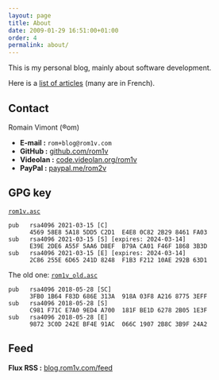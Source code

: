 ```yaml
---
layout: page
title: About
date: 2009-01-29 16:51:00+01:00
order: 4
permalink: about/
---
```


This is my personal blog, mainly about software development.

Here is a [list of articles](/articles/) (many are in French).

## Contact

Romain Vimont (®om)

 * **E-mail :** `rom+blog@rom1v.com`
 * **GitHub :** [github.com/rom1v](https://github.com/rom1v)
 * **Videolan :** [code.videolan.org/rom1v](https://code.videolan.org/rom1v)
 * **PayPal :** [paypal.me/rom2v](https://paypal.me/rom2v)


## GPG key


[`rom1v.asc`](/keys/rom1v.asc)

```
pub   rsa4096 2021-03-15 [C]
      4569 58E8 5A18 5DD5 C2D1  E4E8 0C82 2B29 8461 FA03
sub   rsa4096 2021-03-15 [S] [expires: 2024-03-14]
      E39E 2DE6 A55F 5AA6 D8EF  B79A CA01 F46F 1868 3B3D
sub   rsa4096 2021-03-15 [E] [expires: 2024-03-14]
      2C86 255E 6D65 241D 8248  F1B3 F212 10AE 292B 63D1
```

The old one: [`rom1v_old.asc`](/keys/rom1v_old.asc)

```
pub   rsa4096 2018-05-28 [SC]
      3FB0 1B64 F83D 686E 313A  918A 03F8 A216 8775 3EFF
sub   rsa4096 2018-05-28 [S]
      C981 F71C E7A0 9ED4 A700  181F BE1D 6278 2B05 1E3F
sub   rsa4096 2018-05-28 [E]
      9872 3C0D 242E BF4E 91AC  066C 1907 2B8C 3B9F 24A2
```


## Feed

**Flux RSS :** [blog.rom1v.com/feed](/feed)
